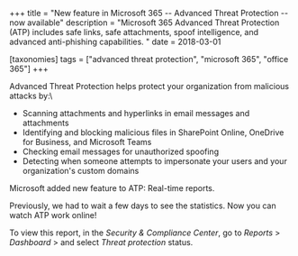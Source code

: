 +++
title = "New feature in Microsoft 365 -- Advanced Threat Protection -- now available"
description = "Microsoft 365 Advanced Threat Protection (ATP) includes safe links, safe attachments, spoof intelligence, and advanced anti-phishing capabilities. "
date = 2018-03-01

[taxonomies]
tags = ["advanced threat protection", "microsoft 365", "office 365"]
+++


Advanced Threat Protection helps protect your organization from
malicious attacks by:\

-   Scanning attachments and hyperlinks in email messages and
    attachments
-   Identifying and blocking malicious files in SharePoint Online,
    OneDrive for Business, and Microsoft Teams
-   Checking email messages for unauthorized spoofing
-   Detecting when someone attempts to impersonate your users and your
    organization's custom domains

Microsoft added new feature to ATP: Real-time reports.

Previously, we had to wait a few days to see the statistics. Now you can
watch ATP work online!

To view this report, in the *Security & Compliance Center*, go to
*Reports* \> *Dashboard* \> and select *Threat protection* status.
